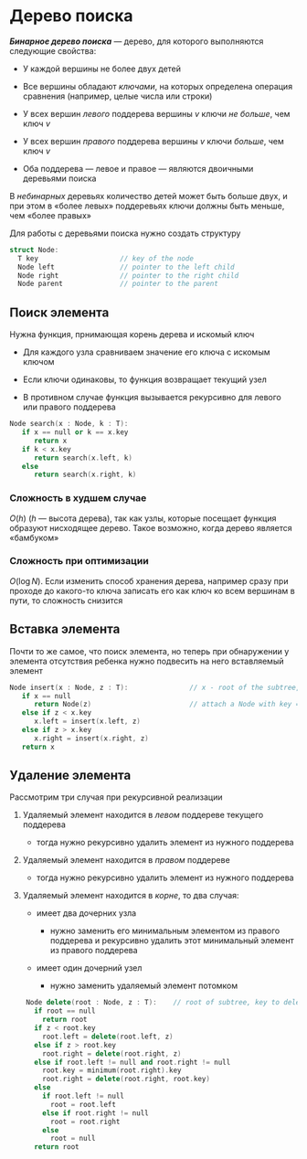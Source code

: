 # Дерево поиска

***Бинарное дерево поиска*** — дерево, для которого выполняются
следующие свойства:

-   У каждой вершины не более двух детей

-   Все вершины обладают *ключами*, на которых определена операция
    сравнения (например, целые числа или строки)

-   У всех вершин *левого* поддерева вершины $v$ ключи *не больше*, чем
    ключ $v$

-   У всех вершин *правого* поддерева вершины $v$ ключи *больше*, чем
    ключ $v$

-   Оба поддерева — левое и правое — являются двоичными деревьями
    поиска

В *небинарных* деревьях количество детей может быть
больше двух, и при этом в «более левых» поддеревьях ключи должны быть
меньше, чем «более правых»

Для работы с деревьями поиска нужно создать структуру
```cpp
struct Node:
  T key                    // key of the node
  Node left                // pointer to the left child
  Node right               // pointer to the right child
  Node parent              // pointer to the parent
```


## Поиск элемента

Нужна функция, прнимающая корень дерева и искомый ключ

-   Для каждого узла сравниваем значение его ключа с искомым ключом

-   Если ключи одинаковы, то функция возвращает текущий узел

-   В противном случае функция вызывается рекурсивно для левого или
    правого поддерева

```cpp
Node search(x : Node, k : T):
   if x == null or k == x.key
      return x
   if k < x.key
      return search(x.left, k)
   else
      return search(x.right, k)
```
### Сложность в худшем случае 
$O(h)$ ($h$ — высота дерева), так
как узлы, которые посещает функция образуют нисходящее дерево. Такое
возможно, когда дерево является «бамбуком»

### Сложность при оптимизации
$O(\log N)$. Если изменить способ
хранения дерева, например сразу при проходе до какого-то ключа записать
его как ключ ко всем вершинам в пути, то сложность снизится

## Вставка элемента

Почти то же самое, что поиск элемента, но теперь при обнаружении у
элемента отсутствия ребенка нужно подвесить на него вставляемый элемент
```cpp
Node insert(x : Node, z : T):               // x - root of the subtree, z - key to be inserted
   if x == null 
      return Node(z)                        // attach a Node with key = z
   else if z < x.key
      x.left = insert(x.left, z)
   else if z > x.key
      x.right = insert(x.right, z)
   return x
```
## Удаление элемента

Рассмотрим три случая при рекурсивной реализации

1.  Удаляемый элемент находится в *левом* поддереве текущего поддерева

    -   тогда нужно рекурсивно удалить элемент из нужного поддерева

2.  Удаляемый элемент находится в *правом* поддереве

    -   тогда нужно рекурсивно удалить элемент из нужного поддерева

3.  Удаляемый элемент находится в *корне*, то два случая:

    -   имеет два дочерних узла

        -   нужно заменить его минимальным элементом из правого
            поддерева и рекурсивно удалить этот минимальный элемент из
            правого поддерева

    -   имеет один дочерний узел

        -   нужно заменить удаляемый элемент потомком

```cpp
    Node delete(root : Node, z : T):    // root of subtree, key to delete
      if root == null
        return root
      if z < root.key
        root.left = delete(root.left, z)
      else if z > root.key
        root.right = delete(root.right, z)
      else if root.left != null and root.right != null
        root.key = minimum(root.right).key
        root.right = delete(root.right, root.key)
      else
        if root.left != null
          root = root.left
        else if root.right != null
          root = root.right
        else
          root = null
      return root
```
